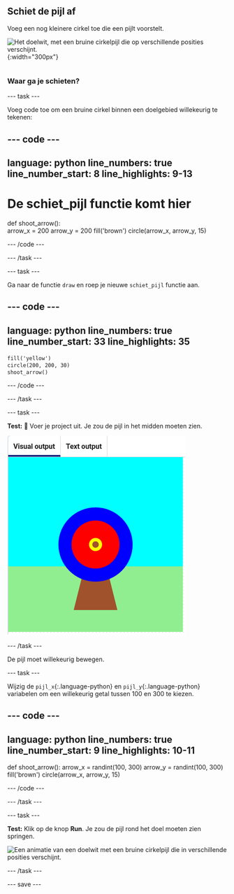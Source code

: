 ## Schiet de pijl af

<div style="display: flex; flex-wrap: wrap">
<div style="flex-basis: 200px; flex-grow: 1; margin-right: 15px;">
Voeg een nog kleinere cirkel toe die een pijlt voorstelt.
</div>
<div>

![Het doelwit, met een bruine cirkelpijl die op verschillende posities verschijnt.](images/fire_arrow.gif){:width="300px"}

</div>
</div>

### Waar ga je schieten?

--- task ---

Voeg code toe om een bruine cirkel binnen een doelgebied willekeurig te tekenen:

--- code ---
---
language: python line_numbers: true line_number_start: 8
line_highlights: 9-13
---
# De schiet_pijl functie komt hier
def shoot_arrow():   
arrow_x = 200 arrow_y = 200 fill('brown') circle(arrow_x, arrow_y, 15)

--- /code ---

--- /task ---

--- task ---

Ga naar de functie `draw` en roep je nieuwe `schiet_pijl` functie aan.

--- code ---
---
language: python line_numbers: true line_number_start: 33
line_highlights: 35
---

    fill('yellow')      
    circle(200, 200, 30)  
    shoot_arrow()

--- /code ---

--- /task ---

--- task ---

**Test:** 🔄 Voer je project uit. Je zou de pijl in het midden moeten zien.

![een bruine pijlcirkel in het midden van het doel](images/arrow-centre.png)


--- /task ---

De pijl moet willekeurig bewegen.


--- task ---

Wijzig de `pijl_x`{:.language-python} en `pijl_y`{:.language-python} variabelen om een willekeurig getal tussen 100 en 300 te kiezen.

--- code ---
---
language: python line_numbers: true line_number_start: 9
line_highlights: 10-11
---
def shoot_arrow(): arrow_x = randint(100, 300) arrow_y = randint(100, 300) fill('brown') circle(arrow_x, arrow_y, 15)

--- /code ---

--- /task ---


--- task ---


**Test:** Klik op de knop **Run**. Je zou de pijl rond het doel moeten zien springen.

![Een animatie van een doelwit met een bruine cirkelpijl die in verschillende posities verschijnt.](images/fire_arrow.gif)

--- /task ---

--- save ---
